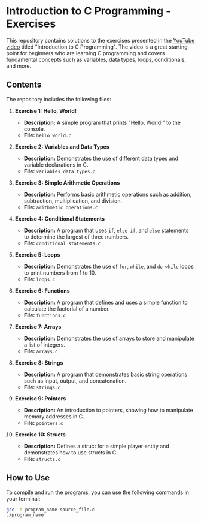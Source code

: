 # Introduction to C Programming - Exercises

This repository contains solutions to the exercises presented in the [YouTube video](https://www.youtube.com/watch?v=87SH2Cn0s9A) titled "Introduction to C Programming". The video is a great starting point for beginners who are learning C programming and covers fundamental concepts such as variables, data types, loops, conditionals, and more.

## Contents

The repository includes the following files:

1. **Exercise 1: Hello, World!**
   - **Description:** A simple program that prints "Hello, World!" to the console.
   - **File:** `hello_world.c`

2. **Exercise 2: Variables and Data Types**
   - **Description:** Demonstrates the use of different data types and variable declarations in C.
   - **File:** `variables_data_types.c`

3. **Exercise 3: Simple Arithmetic Operations**
   - **Description:** Performs basic arithmetic operations such as addition, subtraction, multiplication, and division.
   - **File:** `arithmetic_operations.c`

4. **Exercise 4: Conditional Statements**
   - **Description:** A program that uses `if`, `else if`, and `else` statements to determine the largest of three numbers.
   - **File:** `conditional_statements.c`

5. **Exercise 5: Loops**
   - **Description:** Demonstrates the use of `for`, `while`, and `do-while` loops to print numbers from 1 to 10.
   - **File:** `loops.c`

6. **Exercise 6: Functions**
   - **Description:** A program that defines and uses a simple function to calculate the factorial of a number.
   - **File:** `functions.c`

7. **Exercise 7: Arrays**
   - **Description:** Demonstrates the use of arrays to store and manipulate a list of integers.
   - **File:** `arrays.c`

8. **Exercise 8: Strings**
   - **Description:** A program that demonstrates basic string operations such as input, output, and concatenation.
   - **File:** `strings.c`

9. **Exercise 9: Pointers**
   - **Description:** An introduction to pointers, showing how to manipulate memory addresses in C.
   - **File:** `pointers.c`

10. **Exercise 10: Structs**
    - **Description:** Defines a struct for a simple player entity and demonstrates how to use structs in C.
    - **File:** `structs.c`

## How to Use

To compile and run the programs, you can use the following commands in your terminal:

```sh
gcc -o program_name source_file.c
./program_name
